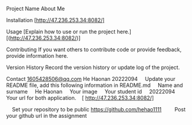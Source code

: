 Project Name
About Me

Installation
[http://47.236.253.34:8082/]

Usage
[Explain how to use or run the project here.][(http://47.236.253.34:8082/)]

Contributing
If you want others to contribute code or provide feedback, provide information here.

Version History
Record the version history or update log of the project.

Contact
1605428506@qq.com
He Haonan
20222094
    Update your README file, add this following information in README.md 
    Name and surname
    He Haonan
    Your image
    Your student id
    20222094
    Your url for both application.
   [ http://47.236.253.34:8082/]

    Set your repository to be public
    https://github.com/hehao1111
    
    Post your github url in the assignment
